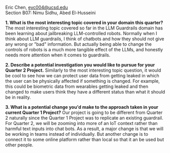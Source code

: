 Eric Chen, eyc004@ucsd.edu\
Section B07: Nimu Sidhu, Abed El-Husseini

**1. What is the most interesting topic covered in your domain this quarter?**\
The most interesting topic covered so far in the LLM Guardrails domain has been learning about jailbreaking LLM-controlled robots. Normally when I think about LLM guardrails, I think of chatbots and how they should not give any wrong or "bad" information. But actually being able to change the controls of robots is a much more tangible effect of the LLMs, and honestly needs more attention when it comes to guardrails.

**2. Describe a potential investigation you would like to pursue for your Quarter 2 Project.**
Similarly to the most interesting topic question, it would be cool to see how we can protect user data from getting leaked in which the user can be physically affected if something is changed. For example, this could be biometric data from wearables getting leaked and then changed to make users think they have a different status than what it should be in reality.

**3. What is a potential change you'd make to the approach taken in your current Quarter 1 Project?**
Our project is going to be different from Quarter 2 naturally since the Quarter 1 Project was to replicate an existing guardrail. For Quarter 2, we will be zooming into more of an IoT context rather than harmful text inputs into chat bots. As a result, a major change is that we will be working in teams instead of individually. But another change is to connect it to some online platform rather than local so that it an be used but other people.